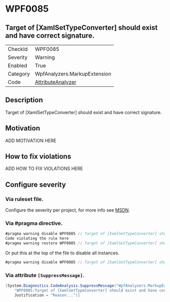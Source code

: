 # WPF0085
## Target of [XamlSetTypeConverter] should exist and have correct signature.

<!-- start generated table -->
<table>
  <tr>
    <td>CheckId</td>
    <td>WPF0085</td>
  </tr>
  <tr>
    <td>Severity</td>
    <td>Warning</td>
  </tr>
  <tr>
    <td>Enabled</td>
    <td>True</td>
  </tr>
  <tr>
    <td>Category</td>
    <td>WpfAnalyzers.MarkupExtension</td>
  </tr>
  <tr>
    <td>Code</td>
    <td><a href="https://github.com/DotNetAnalyzers/WpfAnalyzers/blob/master/WpfAnalyzers/Analyzers/AttributeAnalyzer.cs">AttributeAnalyzer</a></td>
  </tr>
</table>
<!-- end generated table -->

## Description

Target of [XamlSetTypeConverter] should exist and have correct signature.

## Motivation

ADD MOTIVATION HERE

## How to fix violations

ADD HOW TO FIX VIOLATIONS HERE

<!-- start generated config severity -->
## Configure severity

### Via ruleset file.

Configure the severity per project, for more info see [MSDN](https://msdn.microsoft.com/en-us/library/dd264949.aspx).

### Via #pragma directive.
```C#
#pragma warning disable WPF0085 // Target of [XamlSetTypeConverter] should exist and have correct signature.
Code violating the rule here
#pragma warning restore WPF0085 // Target of [XamlSetTypeConverter] should exist and have correct signature.
```

Or put this at the top of the file to disable all instances.
```C#
#pragma warning disable WPF0085 // Target of [XamlSetTypeConverter] should exist and have correct signature.
```

### Via attribute `[SuppressMessage]`.

```C#
[System.Diagnostics.CodeAnalysis.SuppressMessage("WpfAnalyzers.MarkupExtension", 
    "WPF0085:Target of [XamlSetTypeConverter] should exist and have correct signature.", 
    Justification = "Reason...")]
```
<!-- end generated config severity -->